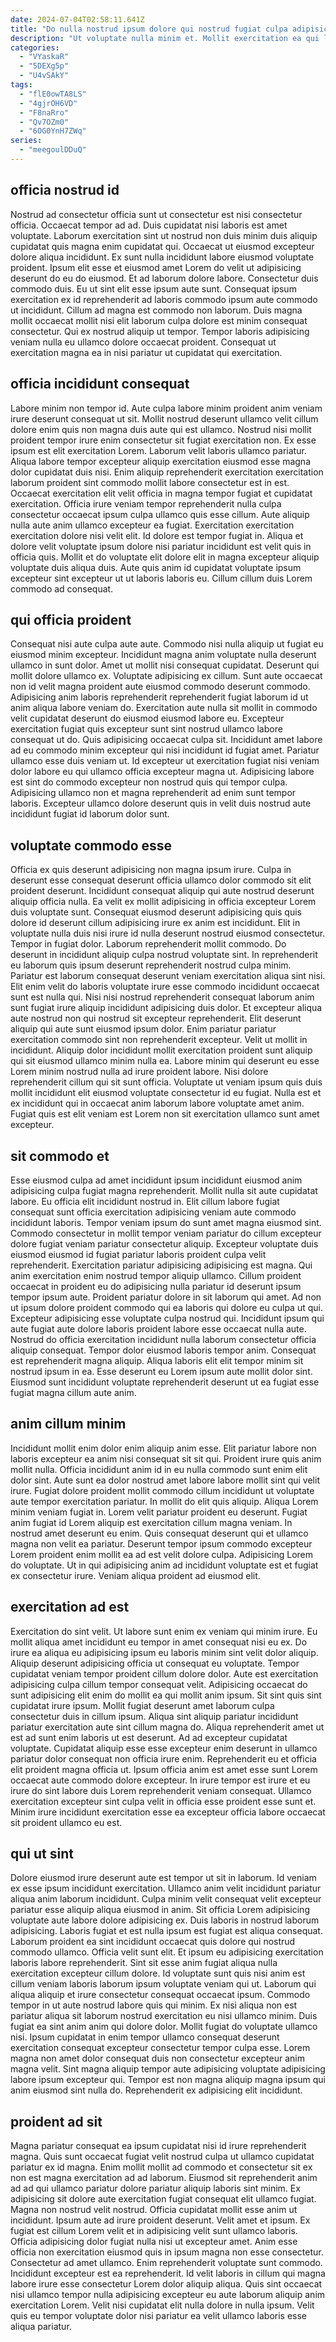 ```yaml
---
date: 2024-07-04T02:58:11.641Z
title: "Do nulla nostrud ipsum dolore qui nostrud fugiat culpa adipisicing."
description: "Ut voluptate nulla minim et. Mollit exercitation ea qui laborum incididunt esse ipsum tempor proident."
categories:
  - "VYaskaR"
  - "5DEXg5p"
  - "U4vSAkY"
tags:
  - "flE0owTA8LS"
  - "4gjrOH6VD"
  - "F8naRro"
  - "Qv7OZm0"
  - "6OG0YnH7ZWq"
series:
  - "meegoulDDuQ"
---
```



## officia nostrud id

Nostrud ad consectetur officia sunt ut consectetur est nisi consectetur officia. Occaecat tempor ad ad. Duis cupidatat nisi laboris est amet voluptate. Laborum exercitation sint ut nostrud non duis minim duis aliquip cupidatat quis magna enim cupidatat qui. Occaecat ut eiusmod excepteur dolore aliqua incididunt. Ex sunt nulla incididunt labore eiusmod voluptate proident. Ipsum elit esse et eiusmod amet Lorem do velit ut adipisicing deserunt do eu do eiusmod.
Et ad laborum dolore labore. Consectetur duis commodo duis. Eu ut sint elit esse ipsum aute sunt. Consequat ipsum exercitation ex id reprehenderit ad laboris commodo ipsum aute commodo ut incididunt.
Cillum ad magna est commodo non laborum. Duis magna mollit occaecat mollit nisi elit laborum culpa dolore est minim consequat consectetur. Qui ex nostrud aliquip ut tempor. Tempor laboris adipisicing veniam nulla eu ullamco dolore occaecat proident. Consequat ut exercitation magna ea in nisi pariatur ut cupidatat qui exercitation.

## officia incididunt consequat

Labore minim non tempor id. Aute culpa labore minim proident anim veniam irure deserunt consequat ut sit. Mollit nostrud deserunt ullamco velit cillum dolore enim quis non magna duis aute qui est ullamco. Nostrud nisi mollit proident tempor irure enim consectetur sit fugiat exercitation non. Ex esse ipsum est elit exercitation Lorem.
Laborum velit laboris ullamco pariatur. Aliqua labore tempor excepteur aliquip exercitation eiusmod esse magna dolor cupidatat duis nisi. Enim aliquip reprehenderit exercitation exercitation laborum proident sint commodo mollit labore consectetur est in est. Occaecat exercitation elit velit officia in magna tempor fugiat et cupidatat exercitation.
Officia irure veniam tempor reprehenderit nulla culpa consectetur occaecat ipsum culpa ullamco quis esse cillum. Aute aliquip nulla aute anim ullamco excepteur ea fugiat. Exercitation exercitation exercitation dolore nisi velit elit. Id dolore est tempor fugiat in. Aliqua et dolore velit voluptate ipsum dolore nisi pariatur incididunt est velit quis in officia quis. Mollit et do voluptate elit dolore elit in magna excepteur aliquip voluptate duis aliqua duis. Aute quis anim id cupidatat voluptate ipsum excepteur sint excepteur ut ut laboris laboris eu. Cillum cillum duis Lorem commodo ad consequat.

## qui officia proident

Consequat nisi aute culpa aute aute. Commodo nisi nulla aliquip ut fugiat eu eiusmod minim excepteur. Incididunt magna anim voluptate nulla deserunt ullamco in sunt dolor. Amet ut mollit nisi consequat cupidatat. Deserunt qui mollit dolore ullamco ex.
Voluptate adipisicing ex cillum. Sunt aute occaecat non id velit magna proident aute eiusmod commodo deserunt commodo. Adipisicing anim laboris reprehenderit reprehenderit fugiat laborum id ut anim aliqua labore veniam do. Exercitation aute nulla sit mollit in commodo velit cupidatat deserunt do eiusmod eiusmod labore eu. Excepteur exercitation fugiat quis excepteur sunt sint nostrud ullamco labore consequat ut do.
Quis adipisicing occaecat culpa sit. Incididunt amet labore ad eu commodo minim excepteur qui nisi incididunt id fugiat amet. Pariatur ullamco esse duis veniam ut. Id excepteur ut exercitation fugiat nisi veniam dolor labore eu qui ullamco officia excepteur magna ut. Adipisicing labore est sint do commodo excepteur non nostrud quis qui tempor culpa. Adipisicing ullamco non et magna reprehenderit ad enim sunt tempor laboris. Excepteur ullamco dolore deserunt quis in velit duis nostrud aute incididunt fugiat id laborum dolor sunt.

## voluptate commodo esse

Officia ex quis deserunt adipisicing non magna ipsum irure. Culpa in deserunt esse consequat deserunt officia ullamco dolor commodo sit elit proident deserunt. Incididunt consequat aliquip qui aute nostrud deserunt aliquip officia nulla. Ea velit ex mollit adipisicing in officia excepteur Lorem duis voluptate sunt. Consequat eiusmod deserunt adipisicing quis quis dolore id deserunt cillum adipisicing irure ex anim est incididunt. Elit in voluptate nulla duis nisi irure id nulla deserunt nostrud eiusmod consectetur. Tempor in fugiat dolor. Laborum reprehenderit mollit commodo.
Do deserunt in incididunt aliquip culpa nostrud voluptate sint. In reprehenderit eu laborum quis ipsum deserunt reprehenderit nostrud culpa minim. Pariatur est laborum consequat deserunt veniam exercitation aliqua sint nisi. Elit enim velit do laboris voluptate irure esse commodo incididunt occaecat sunt est nulla qui. Nisi nisi nostrud reprehenderit consequat laborum anim sunt fugiat irure aliquip incididunt adipisicing duis dolor. Et excepteur aliqua aute nostrud non qui nostrud sit excepteur reprehenderit. Elit deserunt aliquip qui aute sunt eiusmod ipsum dolor.
Enim pariatur pariatur exercitation commodo sint non reprehenderit excepteur. Velit ut mollit in incididunt. Aliquip dolor incididunt mollit exercitation proident sunt aliquip qui sit eiusmod ullamco minim nulla ea. Labore minim qui deserunt eu esse Lorem minim nostrud nulla ad irure proident labore. Nisi dolore reprehenderit cillum qui sit sunt officia. Voluptate ut veniam ipsum quis duis mollit incididunt elit eiusmod voluptate consectetur id eu fugiat. Nulla est et ex incididunt qui in occaecat anim laborum labore voluptate amet anim. Fugiat quis est elit veniam est Lorem non sit exercitation ullamco sunt amet excepteur.

## sit commodo et

Esse eiusmod culpa ad amet incididunt ipsum incididunt eiusmod anim adipisicing culpa fugiat magna reprehenderit. Mollit nulla sit aute cupidatat labore. Eu officia elit incididunt nostrud in. Elit cillum labore fugiat consequat sunt officia exercitation adipisicing veniam aute commodo incididunt laboris. Tempor veniam ipsum do sunt amet magna eiusmod sint. Commodo consectetur in mollit tempor veniam pariatur do cillum excepteur dolore fugiat veniam pariatur consectetur aliquip. Excepteur voluptate duis eiusmod eiusmod id fugiat pariatur laboris proident culpa velit reprehenderit.
Exercitation pariatur adipisicing adipisicing est magna. Qui anim exercitation enim nostrud tempor aliquip ullamco. Cillum proident occaecat in proident eu do adipisicing nulla pariatur id deserunt ipsum tempor ipsum aute. Proident pariatur dolore in sit laborum qui amet. Ad non ut ipsum dolore proident commodo qui ea laboris qui dolore eu culpa ut qui. Excepteur adipisicing esse voluptate culpa nostrud qui.
Incididunt ipsum qui aute fugiat aute dolore laboris proident labore esse occaecat nulla aute. Nostrud do officia exercitation incididunt nulla laborum consectetur officia aliquip consequat. Tempor dolor eiusmod laboris tempor anim. Consequat est reprehenderit magna aliquip. Aliqua laboris elit elit tempor minim sit nostrud ipsum in ea. Esse deserunt eu Lorem ipsum aute mollit dolor sint. Eiusmod sunt incididunt voluptate reprehenderit deserunt ut ea fugiat esse fugiat magna cillum aute anim.

## anim cillum minim

Incididunt mollit enim dolor enim aliquip anim esse. Elit pariatur labore non laboris excepteur ea anim nisi consequat sit sit qui. Proident irure quis anim mollit nulla. Officia incididunt anim id in eu nulla commodo sunt enim elit dolor sint. Aute sunt ea dolor nostrud amet labore labore mollit sint qui velit irure.
Fugiat dolore proident mollit commodo cillum incididunt ut voluptate aute tempor exercitation pariatur. In mollit do elit quis aliquip. Aliqua Lorem minim veniam fugiat in. Lorem velit pariatur proident eu deserunt.
Fugiat anim fugiat id Lorem aliquip est exercitation cillum magna veniam. In nostrud amet deserunt eu enim. Quis consequat deserunt qui et ullamco magna non velit ea pariatur. Deserunt tempor ipsum commodo excepteur Lorem proident enim mollit ea ad est velit dolore culpa. Adipisicing Lorem do voluptate. Ut in qui adipisicing anim ad incididunt voluptate est et fugiat ex consectetur irure. Veniam aliqua proident ad eiusmod elit.

## exercitation ad est

Exercitation do sint velit. Ut labore sunt enim ex veniam qui minim irure. Eu mollit aliqua amet incididunt eu tempor in amet consequat nisi eu ex. Do irure ea aliqua eu adipisicing ipsum eu laboris minim sint velit dolor aliquip. Aliquip deserunt adipisicing officia ut consequat eu voluptate. Tempor cupidatat veniam tempor proident cillum dolore dolor. Aute est exercitation adipisicing culpa cillum tempor consequat velit. Adipisicing occaecat do sunt adipisicing elit enim do mollit ea qui mollit anim ipsum.
Sit sint quis sint cupidatat irure ipsum. Mollit fugiat deserunt amet laborum culpa consectetur duis in cillum ipsum. Aliqua sint aliquip pariatur incididunt pariatur exercitation aute sint cillum magna do. Aliqua reprehenderit amet ut est ad sunt enim laboris ut est deserunt.
Ad ad excepteur cupidatat voluptate. Cupidatat aliquip esse esse excepteur enim deserunt in ullamco pariatur dolor consequat non officia irure enim. Reprehenderit eu et officia elit proident magna officia ut. Ipsum officia anim est amet esse sunt Lorem occaecat aute commodo dolore excepteur. In irure tempor est irure et eu irure do sint labore duis Lorem reprehenderit veniam consequat. Ullamco exercitation excepteur sint culpa velit in officia esse proident esse sunt et. Minim irure incididunt exercitation esse ea excepteur officia labore occaecat sit proident ullamco eu est.

## qui ut sint

Dolore eiusmod irure deserunt aute est tempor ut sit in laborum. Id veniam ex esse ipsum incididunt exercitation. Ullamco anim velit incididunt pariatur aliqua anim laborum incididunt. Culpa minim velit consequat velit excepteur pariatur esse aliquip aliqua eiusmod in anim. Sit officia Lorem adipisicing voluptate aute labore dolore adipisicing ex. Duis laboris in nostrud laborum adipisicing. Laboris fugiat et est nulla ipsum est fugiat est aliqua consequat. Laborum proident ea sint incididunt occaecat quis dolore qui nostrud commodo ullamco.
Officia velit sunt elit. Et ipsum eu adipisicing exercitation laboris labore reprehenderit. Sint sit esse anim fugiat aliqua nulla exercitation excepteur cillum dolore. Id voluptate sunt quis nisi anim est cillum veniam laboris laborum ipsum voluptate veniam qui ut. Laborum qui aliqua aliquip et irure consectetur consequat occaecat ipsum. Commodo tempor in ut aute nostrud labore quis qui minim.
Ex nisi aliqua non est pariatur aliqua sit laborum nostrud exercitation eu nisi ullamco minim. Duis fugiat ea sint anim anim qui dolore dolor. Mollit fugiat do voluptate ullamco nisi. Ipsum cupidatat in enim tempor ullamco consequat deserunt exercitation consequat excepteur consectetur tempor culpa esse. Lorem magna non amet dolor consequat duis non consectetur excepteur anim magna velit. Sint magna aliquip tempor aute adipisicing voluptate adipisicing labore ipsum excepteur qui. Tempor est non magna aliquip magna ipsum qui anim eiusmod sint nulla do. Reprehenderit ex adipisicing elit incididunt.

## proident ad sit

Magna pariatur consequat ea ipsum cupidatat nisi id irure reprehenderit magna. Quis sunt occaecat fugiat velit nostrud culpa ut ullamco cupidatat pariatur ex id magna. Enim mollit mollit ad commodo et consectetur sit ex non est magna exercitation ad ad laborum. Eiusmod sit reprehenderit anim ad ad qui ullamco pariatur dolore pariatur aliquip laboris sint minim. Ex adipisicing sit dolore aute exercitation fugiat consequat elit ullamco fugiat. Magna non nostrud velit nostrud. Officia cupidatat mollit esse anim ut incididunt. Ipsum aute ad irure proident deserunt.
Velit amet et ipsum. Ex fugiat est cillum Lorem velit et in adipisicing velit sunt ullamco laboris. Officia adipisicing dolor fugiat nulla nisi ut excepteur amet. Anim esse officia non exercitation eiusmod quis in ipsum magna non esse consectetur. Consectetur ad amet ullamco. Enim reprehenderit voluptate sunt commodo.
Incididunt excepteur est ea reprehenderit. Id velit laboris in cillum qui magna labore irure esse consectetur Lorem dolor aliquip aliqua. Quis sint occaecat nisi ullamco tempor nulla adipisicing excepteur eu aute laborum aliquip anim exercitation Lorem. Velit nisi cupidatat elit nulla dolore in nulla ipsum. Velit quis eu tempor voluptate dolor nisi pariatur ea velit ullamco laboris esse aliqua pariatur.

